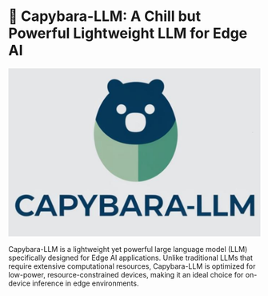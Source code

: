 # 🦫 Capybara-LLM: A Chill but Powerful Lightweight LLM for Edge AI
![Logo](logo.png)

Capybara-LLM is a lightweight yet powerful large language model (LLM) specifically designed for Edge AI applications. Unlike traditional LLMs that require extensive computational resources, Capybara-LLM is optimized for low-power, resource-constrained devices, making it an ideal choice for on-device inference in edge environments.
